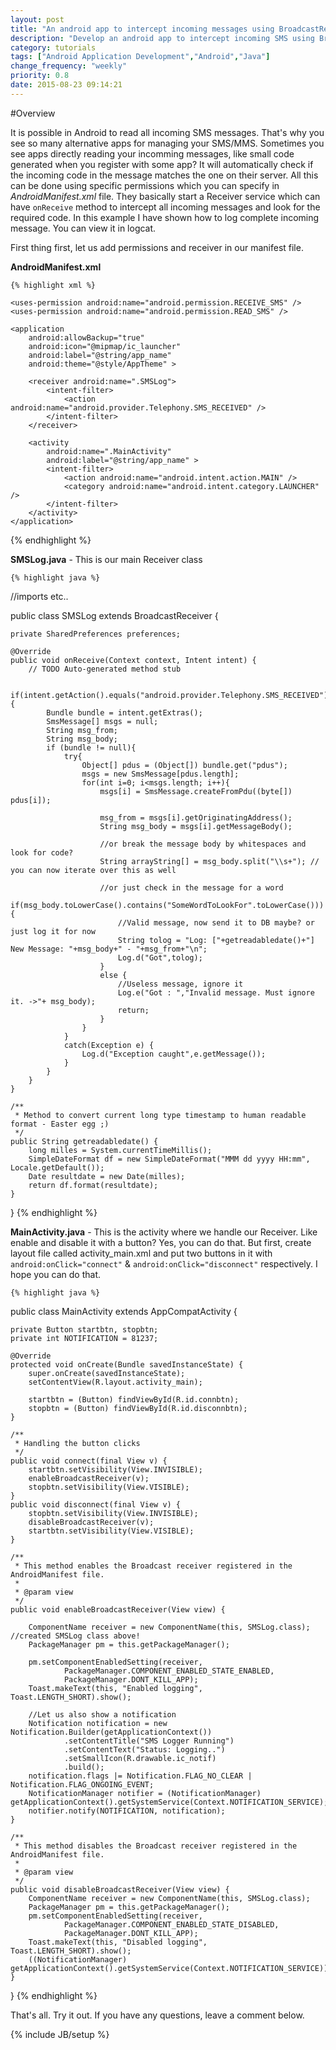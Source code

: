 ```yaml
---
layout: post
title: "An android app to intercept incoming messages using BroadcastReceiver"
description: "Develop an android app to intercept incoming SMS using BroadcastReceiver"
category: tutorials
tags: ["Android Application Development","Android","Java"]
change_frequency: "weekly"
priority: 0.8
date: 2015-08-23 09:14:21
---
```


#Overview

It is possible in Android to read all incoming SMS messages. That's why you see so many alternative apps for managing your SMS/MMS. Sometimes you see apps directly reading your incomming messages, like small code generated when you register with some app? It will automatically check if the incoming code in the message matches the one on their server. All this can be done using specific permissions which you can specify in *AndroidManifest.xml* file. They basically start a Receiver service which can have `onReceive` method to intercept all incoming messages and look for the required code. In this example I have shown how to log complete incoming message. You can view it in logcat.

First thing first, let us add permissions and receiver in our manifest file.

**AndroidManifest.xml**

	{% highlight xml %}
<?xml version="1.0" encoding="utf-8"?>
<manifest xmlns:android="http://schemas.android.com/apk/res/android"
    package="le.random.package.sms2db" >

    <uses-permission android:name="android.permission.RECEIVE_SMS" />
    <uses-permission android:name="android.permission.READ_SMS" />

    <application
        android:allowBackup="true"
        android:icon="@mipmap/ic_launcher"
        android:label="@string/app_name"
        android:theme="@style/AppTheme" >

        <receiver android:name=".SMSLog">
            <intent-filter>
                <action android:name="android.provider.Telephony.SMS_RECEIVED" />
            </intent-filter>
        </receiver>

        <activity
            android:name=".MainActivity"
            android:label="@string/app_name" >
            <intent-filter>
                <action android:name="android.intent.action.MAIN" />
                <category android:name="android.intent.category.LAUNCHER" />
            </intent-filter>
        </activity>
    </application>

</manifest>
	{% endhighlight %}

**SMSLog.java** - This is our main Receiver class

	{% highlight java %}

//imports etc..

public class SMSLog extends BroadcastReceiver {

    private SharedPreferences preferences;

    @Override
    public void onReceive(Context context, Intent intent) {
        // TODO Auto-generated method stub

        if(intent.getAction().equals("android.provider.Telephony.SMS_RECEIVED")){
            Bundle bundle = intent.getExtras();
            SmsMessage[] msgs = null;
            String msg_from;
            String msg_body;
            if (bundle != null){
                try{
                    Object[] pdus = (Object[]) bundle.get("pdus");
                    msgs = new SmsMessage[pdus.length];
                    for(int i=0; i<msgs.length; i++){
						msgs[i] = SmsMessage.createFromPdu((byte[]) pdus[i]);

                        msg_from = msgs[i].getOriginatingAddress();
                        String msg_body = msgs[i].getMessageBody();

                        //or break the message body by whitespaces and look for code?
                        String arrayString[] = msg_body.split("\\s+"); // you can now iterate over this as well

                        //or just check in the message for a word
                        if(msg_body.toLowerCase().contains("SomeWordToLookFor".toLowerCase())) { 
                            //Valid message, now send it to DB maybe? or just log it for now
                            String tolog = "Log: ["+getreadabledate()+"] New Message: "+msg_body+" - "+msg_from+"\n";
                            Log.d("Got",tolog);
                        }
                        else {
                            //Useless message, ignore it
                            Log.e("Got : ","Invalid message. Must ignore it. ->"+ msg_body);
                            return;
                        }
                    }
                }
                catch(Exception e) {
                    Log.d("Exception caught",e.getMessage());
                }
            }
        }
    }

    /**
     * Method to convert current long type timestamp to human readable format - Easter egg ;)
     */
	public String getreadabledate() {
        long milles = System.currentTimeMillis();
        SimpleDateFormat df = new SimpleDateFormat("MMM dd yyyy HH:mm", Locale.getDefault());
        Date resultdate = new Date(milles);
        return df.format(resultdate);
    }
}
	{% endhighlight %}

**MainActivity.java** - This is the activity where we handle our Receiver. Like enable and disable it with a button? Yes, you can do that. But first, create layout file called activity_main.xml and put two buttons in it with `android:onClick="connect"` & `android:onClick="disconnect"` respectively. I hope you can do that.

	{% highlight java %}
public class MainActivity extends AppCompatActivity {

    private Button startbtn, stopbtn;
    private int NOTIFICATION = 81237;

    @Override
    protected void onCreate(Bundle savedInstanceState) {
        super.onCreate(savedInstanceState);
        setContentView(R.layout.activity_main);

        startbtn = (Button) findViewById(R.id.connbtn);
        stopbtn = (Button) findViewById(R.id.disconnbtn);
	}

	/**
	 * Handling the button clicks
	 */
	public void connect(final View v) {
        startbtn.setVisibility(View.INVISIBLE);
        enableBroadcastReceiver(v);
        stopbtn.setVisibility(View.VISIBLE);
    }
    public void disconnect(final View v) {
        stopbtn.setVisibility(View.INVISIBLE);
        disableBroadcastReceiver(v);
        startbtn.setVisibility(View.VISIBLE);
    }

    /**
     * This method enables the Broadcast receiver registered in the AndroidManifest file.
     *
     * @param view
     */
    public void enableBroadcastReceiver(View view) {

        ComponentName receiver = new ComponentName(this, SMSLog.class); //created SMSLog class above!
        PackageManager pm = this.getPackageManager();

        pm.setComponentEnabledSetting(receiver,
                PackageManager.COMPONENT_ENABLED_STATE_ENABLED,
                PackageManager.DONT_KILL_APP);
        Toast.makeText(this, "Enabled logging", Toast.LENGTH_SHORT).show();
        
        //Let us also show a notification
        Notification notification = new Notification.Builder(getApplicationContext())
                .setContentTitle("SMS Logger Running")
                .setContentText("Status: Logging..")
                .setSmallIcon(R.drawable.ic_notif)
                .build();
        notification.flags |= Notification.FLAG_NO_CLEAR | Notification.FLAG_ONGOING_EVENT;
        NotificationManager notifier = (NotificationManager) getApplicationContext().getSystemService(Context.NOTIFICATION_SERVICE);
        notifier.notify(NOTIFICATION, notification);
    }

    /**
     * This method disables the Broadcast receiver registered in the AndroidManifest file.
     *
     * @param view
     */
    public void disableBroadcastReceiver(View view) {
        ComponentName receiver = new ComponentName(this, SMSLog.class);
        PackageManager pm = this.getPackageManager();
        pm.setComponentEnabledSetting(receiver,
                PackageManager.COMPONENT_ENABLED_STATE_DISABLED,
                PackageManager.DONT_KILL_APP);
        Toast.makeText(this, "Disabled logging", Toast.LENGTH_SHORT).show();
        ((NotificationManager) getApplicationContext().getSystemService(Context.NOTIFICATION_SERVICE)).cancel(NOTIFICATION);
    }
}
	{% endhighlight %}

That's all. Try it out. If you have any questions, leave a comment below.

{% include JB/setup %}
